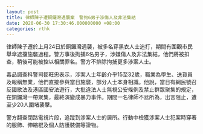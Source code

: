 ```yaml
---
layout: post
title: 律師陳子遷銅鑼灣遇襲案　警拘6男子涉傷人及非法集結
date: 2020-06-30 17:30:46.000000000 +08:00
categories: rthk
---
```


律師陳子遷於上月24日於銅鑼灣遇襲，被多名穿黑衣人士追打，期間有圍觀市民舉傘遮擋施襲過程。警方事後拘捕6名男子，涉嫌傷人及非法集結，他們將被扣查，稍後可能被控以相關罪名。警方不排除拘捕更多涉案人士。

毒品調查科警司鄒旺忠表示，涉案人士年齡介乎15至32歲，職業為學生、送貨員及報稱無業，他們直接參與當日施襲，部分人士本身相識。他說，當日有網民號召反國歌法及港區國安法遊行，大批違法人士無視公安條例及禁止群眾聚集的規定，在銅鑼灣一帶聚集，最終演變成暴力事件。期間一名律師不忿所為，出言阻止，遭至少20人圍堵襲擊。

警方翻查閉路電視片段，追蹤到涉案人士的居所。行動中檢獲涉案人士犯案時穿著的服飾、伸縮棍及個人防護裝備等證物。
